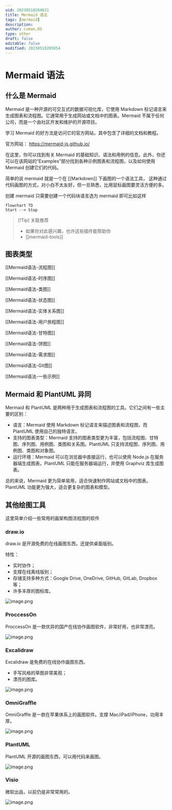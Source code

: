 ```yaml
---
uid: 20230518204621
title: Mermaid 语法
tags: [mermaid]
description: 
author: cuman,OS
type: other
draft: false
editable: false
modified: 20230518205054
---
```


# Mermaid 语法

## 什么是 Mermaid

Mermaid 是一种开源的可交互式的数据可视化库，它使用 Markdown 标记语言来生成图表和流程图。它通常用于生成网站或文档中的图表。Mermaid 不属于任何公司，而是一个由社区开发和维护的开源项目。

学习 Mermaid 的好方法是访问它的官方网站，其中包含了详细的文档和教程。

官方网站：​ ​<https://mermaid-js.github.io/​>

在这里，你可以找到有关 Mermaid 的基础知识、语法和用例的信息。此外，你还可以在该网站的“Examples”部分找到各种示例图表和流程图，以及如何使用 Mermaid 创建它们的代码。

简单的说 mermaid 就是一个在 [[Markdown]] 下画图的一个语法工具， 这种通过代码画图的方式，对小白不太友好，但一旦熟悉，比用鼠标画图要灵活方便的多。

创建 mermaid 只需要创建一个代码块语言选为 mermaid 即可比如这样

````Mermaid
flowchart TD
Start --> Stop
````

> [!Tip] 关联推荐
> - 如果你对此感兴趣，也许这些插件能帮助你
> - [[mermaid-tools]]

## 图表类型

[[Mermaid语法-流程图]]

[[Mermaid语法-时序图]]

[[Mermaid语法-类图]]

[[Mermaid语法-状态图]]

[[Mermaid语法-实体关系图]]

[[Mermaid语法-用户旅程图]]

[[Mermaid语法-甘特图]]

[[Mermaid语法-饼图]]

[[Mermaid语法-需求图]]

[[Mermaid语法-Git图]]

[[Mermaid语法-一些示例]]

## Mermaid 和 PlantUML 异同

Mermaid 和 PlantUML 是两种用于生成图表和流程图的工具。它们之间有一些主要的区别：

- 语言：Mermaid 使用 Markdown 标记语言来描述图表和流程图，而 PlantUML 使用自己的独特语言。
- 支持的图表类型：Mermaid 支持的图表类型更为丰富，包括流程图、甘特图、序列图、用例图、类图和关系图。PlantUML 只支持流程图、序列图、用例图、类图和对象图。
- 运行环境：Mermaid 可以在浏览器中直接运行，也可以使用 Node.js 在服务器端生成图表。PlantUML 只能在服务器端运行，并使用 Graphviz 库生成图表。

总的来说，Mermaid 更为简单易用，适合快速制作网站或文档中的图表。PlantUML 功能更为强大，适合更复杂的图表和模型。

## 其他绘图工具

这里简单介绍一些常用的画架构图流程图的软件

### draw.io

draw.io 是开源免费的在线画图东西，还提供桌面版别。

特性：

- 实时协作；
- 支撑在线离线版别；
- 存储支持多种方式：Google Drive, OneDrive, GitHub, GitLab, Dropbox 等；
- 许多丰厚的图标库。

![image.png](https://cdn.pkmer.cn/images/20230518155116.png!pkmer)

### ProccessOn

ProccessOn 是一款优异的国产在线协作画图软件，非常好用，也非常漂亮。

![image.png](https://cdn.pkmer.cn/images/20230518155139.png!pkmer)

### Excalidraw

Excalidraw 是免费的在线协作画图东西。

- 手写风格的草图非常美观；
- 漂亮的图库。

![image.png](https://cdn.pkmer.cn/images/20230518155219.png!pkmer)

### OmniGraffle

OmniGraffle 是一款在苹果体系上的画图软件。支撑 Mac/iPad/iPhone，功用丰厚。

![image.png](https://cdn.pkmer.cn/images/20230518155248.png!pkmer)

### PlantUML

PlantUML 开源的画图东西，可以用代码来画图。

![image.png](https://cdn.pkmer.cn/images/20230518155309.png!pkmer)

### Visio

微软出品，以前仍是非常常用的。

![image.png](https://cdn.pkmer.cn/images/20230518155335.png!pkmer)